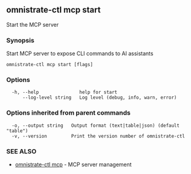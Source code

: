 ## omnistrate-ctl mcp start

Start the MCP server

### Synopsis

Start MCP server to expose CLI commands to AI assistants

```
omnistrate-ctl mcp start [flags]
```

### Options

```
  -h, --help               help for start
      --log-level string   Log level (debug, info, warn, error)
```

### Options inherited from parent commands

```
  -o, --output string   Output format (text|table|json) (default "table")
  -v, --version         Print the version number of omnistrate-ctl
```

### SEE ALSO

* [omnistrate-ctl mcp](omnistrate-ctl_mcp.md)	 - MCP server management

